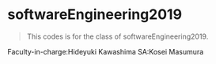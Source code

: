 # softwareEngineering2019
>This codes is for the class of softwareEngineering2019.  

Faculty-in-charge:Hideyuki Kawashima
SA:Kosei Masumura
